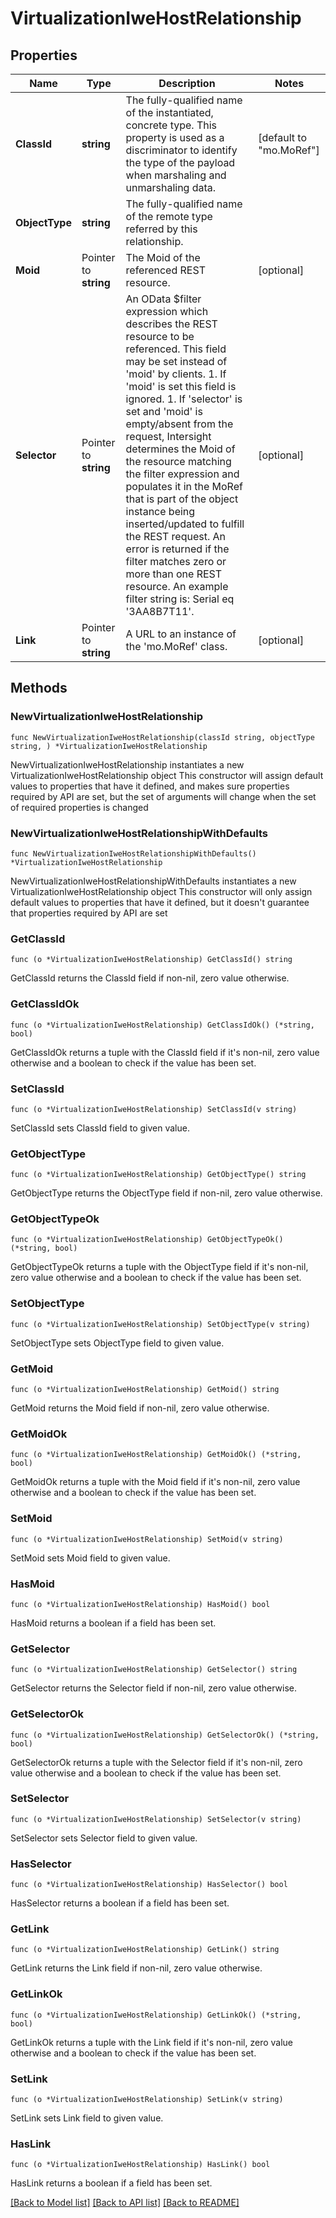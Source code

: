 # VirtualizationIweHostRelationship

## Properties

Name | Type | Description | Notes
------------ | ------------- | ------------- | -------------
**ClassId** | **string** | The fully-qualified name of the instantiated, concrete type. This property is used as a discriminator to identify the type of the payload when marshaling and unmarshaling data. | [default to "mo.MoRef"]
**ObjectType** | **string** | The fully-qualified name of the remote type referred by this relationship. | 
**Moid** | Pointer to **string** | The Moid of the referenced REST resource. | [optional] 
**Selector** | Pointer to **string** | An OData $filter expression which describes the REST resource to be referenced. This field may be set instead of &#39;moid&#39; by clients. 1. If &#39;moid&#39; is set this field is ignored. 1. If &#39;selector&#39; is set and &#39;moid&#39; is empty/absent from the request, Intersight determines the Moid of the resource matching the filter expression and populates it in the MoRef that is part of the object instance being inserted/updated to fulfill the REST request. An error is returned if the filter matches zero or more than one REST resource. An example filter string is: Serial eq &#39;3AA8B7T11&#39;. | [optional] 
**Link** | Pointer to **string** | A URL to an instance of the &#39;mo.MoRef&#39; class. | [optional] 

## Methods

### NewVirtualizationIweHostRelationship

`func NewVirtualizationIweHostRelationship(classId string, objectType string, ) *VirtualizationIweHostRelationship`

NewVirtualizationIweHostRelationship instantiates a new VirtualizationIweHostRelationship object
This constructor will assign default values to properties that have it defined,
and makes sure properties required by API are set, but the set of arguments
will change when the set of required properties is changed

### NewVirtualizationIweHostRelationshipWithDefaults

`func NewVirtualizationIweHostRelationshipWithDefaults() *VirtualizationIweHostRelationship`

NewVirtualizationIweHostRelationshipWithDefaults instantiates a new VirtualizationIweHostRelationship object
This constructor will only assign default values to properties that have it defined,
but it doesn't guarantee that properties required by API are set

### GetClassId

`func (o *VirtualizationIweHostRelationship) GetClassId() string`

GetClassId returns the ClassId field if non-nil, zero value otherwise.

### GetClassIdOk

`func (o *VirtualizationIweHostRelationship) GetClassIdOk() (*string, bool)`

GetClassIdOk returns a tuple with the ClassId field if it's non-nil, zero value otherwise
and a boolean to check if the value has been set.

### SetClassId

`func (o *VirtualizationIweHostRelationship) SetClassId(v string)`

SetClassId sets ClassId field to given value.


### GetObjectType

`func (o *VirtualizationIweHostRelationship) GetObjectType() string`

GetObjectType returns the ObjectType field if non-nil, zero value otherwise.

### GetObjectTypeOk

`func (o *VirtualizationIweHostRelationship) GetObjectTypeOk() (*string, bool)`

GetObjectTypeOk returns a tuple with the ObjectType field if it's non-nil, zero value otherwise
and a boolean to check if the value has been set.

### SetObjectType

`func (o *VirtualizationIweHostRelationship) SetObjectType(v string)`

SetObjectType sets ObjectType field to given value.


### GetMoid

`func (o *VirtualizationIweHostRelationship) GetMoid() string`

GetMoid returns the Moid field if non-nil, zero value otherwise.

### GetMoidOk

`func (o *VirtualizationIweHostRelationship) GetMoidOk() (*string, bool)`

GetMoidOk returns a tuple with the Moid field if it's non-nil, zero value otherwise
and a boolean to check if the value has been set.

### SetMoid

`func (o *VirtualizationIweHostRelationship) SetMoid(v string)`

SetMoid sets Moid field to given value.

### HasMoid

`func (o *VirtualizationIweHostRelationship) HasMoid() bool`

HasMoid returns a boolean if a field has been set.

### GetSelector

`func (o *VirtualizationIweHostRelationship) GetSelector() string`

GetSelector returns the Selector field if non-nil, zero value otherwise.

### GetSelectorOk

`func (o *VirtualizationIweHostRelationship) GetSelectorOk() (*string, bool)`

GetSelectorOk returns a tuple with the Selector field if it's non-nil, zero value otherwise
and a boolean to check if the value has been set.

### SetSelector

`func (o *VirtualizationIweHostRelationship) SetSelector(v string)`

SetSelector sets Selector field to given value.

### HasSelector

`func (o *VirtualizationIweHostRelationship) HasSelector() bool`

HasSelector returns a boolean if a field has been set.

### GetLink

`func (o *VirtualizationIweHostRelationship) GetLink() string`

GetLink returns the Link field if non-nil, zero value otherwise.

### GetLinkOk

`func (o *VirtualizationIweHostRelationship) GetLinkOk() (*string, bool)`

GetLinkOk returns a tuple with the Link field if it's non-nil, zero value otherwise
and a boolean to check if the value has been set.

### SetLink

`func (o *VirtualizationIweHostRelationship) SetLink(v string)`

SetLink sets Link field to given value.

### HasLink

`func (o *VirtualizationIweHostRelationship) HasLink() bool`

HasLink returns a boolean if a field has been set.


[[Back to Model list]](../README.md#documentation-for-models) [[Back to API list]](../README.md#documentation-for-api-endpoints) [[Back to README]](../README.md)


